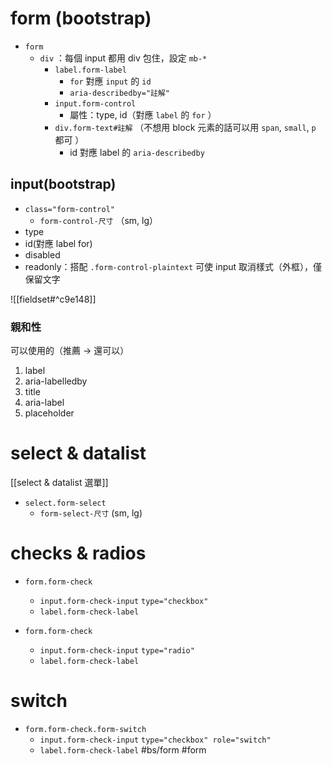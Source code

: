 # form (bootstrap)
- `form`
	- `div` ：每個 input 都用 div 包住，設定 `mb-*`
		- `label.form-label`
			- `for` 對應 `input` 的 `id`
			- `aria-describedby="註解"`
		- `input.form-control`
			- 屬性：type, id（對應 `label` 的 `for` ）
		- `div.form-text#註解` （不想用 block 元素的話可以用 `span`, `small`, `p` 都可 ）
			- id 對應 label 的 `aria-describedby`

## input(bootstrap)
- `class="form-control"`
	- `form-control-尺寸` （sm, lg） 
- type
- id(對應 label for)
- disabled
- readonly：搭配 `.form-control-plaintext` 可使 input 取消樣式（外框），僅保留文字

![[fieldset#^c9e148]]

### 親和性
可以使用的（推薦 -> 還可以）
1. label
2. aria-labelledby
3. title
4. aria-label
5. placeholder

# select & datalist
[[select & datalist 選單]]
- `select.form-select`
	- `form-select-尺寸` (sm, lg)

# checks & radios
- `form.form-check`
	- `input.form-check-input` `type="checkbox"`
	- `label.form-check-label`

- `form.form-check`
	- `input.form-check-input` `type="radio"`
	- `label.form-check-label`

# switch
- `form.form-check.form-switch`
	- `input.form-check-input` `type="checkbox" role="switch"`
	- `label.form-check-label`
#bs/form #form